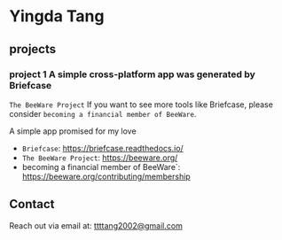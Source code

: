 # Yingda Tang

## projects

### project 1 A simple cross-platform app was generated by Briefcase

`The BeeWare Project`
If you want to see more tools like Briefcase, please consider `becoming a financial member of BeeWare`.

A simple app promised for my love

- `Briefcase`: https://briefcase.readthedocs.io/
- `The BeeWare Project`: https://beeware.org/
- becoming a financial member of BeeWare`: https://beeware.org/contributing/membership

## Contact

Reach out via email at: ttttang2002@gmail.com